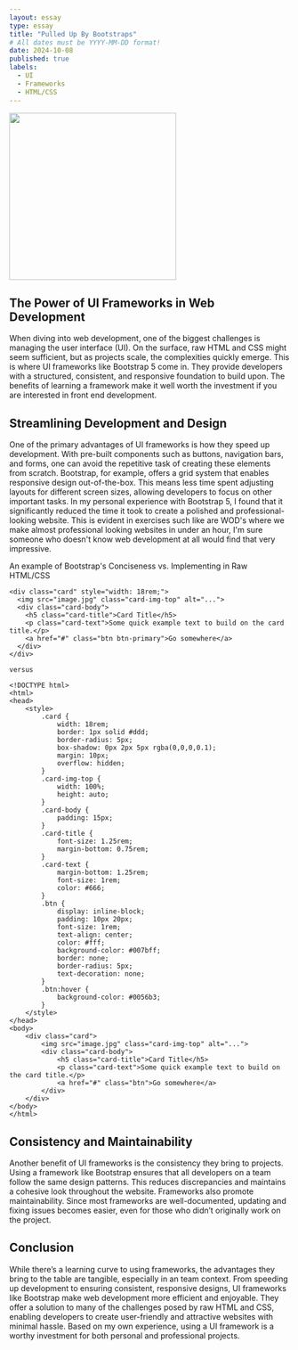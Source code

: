 ```yaml
---
layout: essay
type: essay
title: "Pulled Up By Bootstraps"
# All dates must be YYYY-MM-DD format!
date: 2024-10-08
published: true
labels:
  - UI
  - Frameworks
  - HTML/CSS
---
```


<img width="300px" class="rounded float-start pe-4" src="..img/bootstrap-icons.png">

## The Power of UI Frameworks in Web Development

When diving into web development, one of the biggest challenges is managing the user interface (UI). On the surface, raw HTML and CSS might seem sufficient, but as projects scale, the complexities quickly emerge. This is where UI frameworks like Bootstrap 5 come in. They provide developers with a structured, consistent, and responsive foundation to build upon. The benefits of learning a framework make it well worth the investment if you are interested in front end development.

## Streamlining Development and Design

One of the primary advantages of UI frameworks is how they speed up development. With pre-built components such as buttons, navigation bars, and forms, one can avoid the repetitive task of creating these elements from scratch. Bootstrap, for example, offers a grid system that enables responsive design out-of-the-box. This means less time spent adjusting layouts for different screen sizes, allowing developers to focus on other important tasks. In my personal experience with Bootstrap 5, I found that it significantly reduced the time it took to create a polished and professional-looking website. This is evident in exercises such like are WOD's where we make almost professional looking websites in under an hour, I'm sure someone who doesn't know web development at all would find that very impressive.

An example of Bootstrap's Conciseness vs. Implementing in Raw HTML/CSS

```
<div class="card" style="width: 18rem;">
  <img src="image.jpg" class="card-img-top" alt="...">
  <div class="card-body">
    <h5 class="card-title">Card Title</h5>
    <p class="card-text">Some quick example text to build on the card title.</p>
    <a href="#" class="btn btn-primary">Go somewhere</a>
  </div>
</div>

versus

<!DOCTYPE html>
<html>
<head>
    <style>
        .card {
            width: 18rem;
            border: 1px solid #ddd;
            border-radius: 5px;
            box-shadow: 0px 2px 5px rgba(0,0,0,0.1);
            margin: 10px;
            overflow: hidden;
        }
        .card-img-top {
            width: 100%;
            height: auto;
        }
        .card-body {
            padding: 15px;
        }
        .card-title {
            font-size: 1.25rem;
            margin-bottom: 0.75rem;
        }
        .card-text {
            margin-bottom: 1.25rem;
            font-size: 1rem;
            color: #666;
        }
        .btn {
            display: inline-block;
            padding: 10px 20px;
            font-size: 1rem;
            text-align: center;
            color: #fff;
            background-color: #007bff;
            border: none;
            border-radius: 5px;
            text-decoration: none;
        }
        .btn:hover {
            background-color: #0056b3;
        }
    </style>
</head>
<body>
    <div class="card">
        <img src="image.jpg" class="card-img-top" alt="...">
        <div class="card-body">
            <h5 class="card-title">Card Title</h5>
            <p class="card-text">Some quick example text to build on the card title.</p>
            <a href="#" class="btn">Go somewhere</a>
        </div>
    </div>
</body>
</html>

```

## Consistency and Maintainability

Another benefit of UI frameworks is the consistency they bring to projects. Using a framework like Bootstrap ensures that all developers on a team follow the same design patterns. This reduces discrepancies and maintains a cohesive look throughout the website. Frameworks also promote maintainability. Since most frameworks are well-documented, updating and fixing issues becomes easier, even for those who didn’t originally work on the project.

## Conclusion

While there’s a learning curve to using frameworks, the advantages they bring to the table are tangible, especially in an team context. From speeding up development to ensuring consistent, responsive designs, UI frameworks like Bootstrap make web development more efficient and enjoyable. They offer a solution to many of the challenges posed by raw HTML and CSS, enabling developers to create user-friendly and attractive websites with minimal hassle. Based on my own experience, using a UI framework is a worthy investment for both personal and professional projects.
